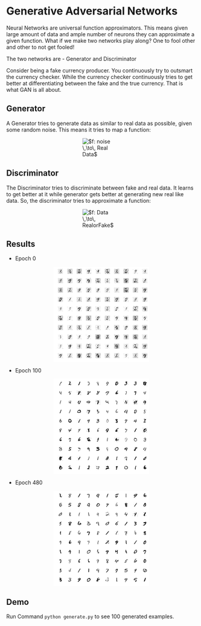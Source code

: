 # Generative Adversarial Networks
Neural Networks are universal function approximators. 
This means given large amount of data and ample number of neurons they can approximate a given function. 
What if we make two networks play along? One to fool other and other to not get fooled!

The two networks are - Generator and Discriminator

Consider being a fake currency producer. You continuously try to outsmart the currency checker. 
While the currency checker continuously tries to get better at differentiating between the fake and the true currency.
That is what GAN is all about.

## Generator
A Generator tries to generate data as similar to real data as possible, given some random noise. 
This means it tries to map a function:

<img style="margin-left:auto;margin-right:auto;display:block;width:20%" src="https://latex.codecogs.com/png.latex?\dpi{150}&space;\bg_black&space;$f:&space;noise&space;\,\to\,&space;Real&space;Data$" title="$f: noise \,\to\, Real Data$" />

## Discriminator
The Discriminator tries to discriminate between fake and real data. It learns to get better at it while generator gets better at generating new real like data. 
So, the discriminator tries to approximate a function:

<img style="margin-left:auto;margin-right:auto;display:block;width:20%" src="https://latex.codecogs.com/png.latex?\dpi{150}&space;\bg_white&space;$f:&space;Data&space;\,\to\,&space;RealorFake$" title="$f: Data \,\to\, RealorFake$" />

## Results

* Epoch 0

<img style="margin-left:auto;margin-right:auto;display:block;width:50%" src="gan_generated_image/epoch_0.png">

* Epoch 100

<img style="margin-left:auto;margin-right:auto;display:block;width:50%" src="gan_generated_image/epoch_100.png">

* Epoch 480

<img style="margin-left:auto;margin-right:auto;display:block;width:50%" src="gan_generated_image/epoch_480.png">

## Demo
Run Command `python generate.py` to see 100 generated examples.